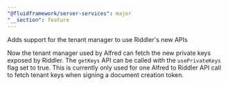 ```yaml
---
"@fluidframework/server-services": major
"__section": feature
---
```


Adds support for the tenant manager to use Riddler's new APIs

Now the tenant manager used by Alfred can fetch the new private keys exposed by Riddler. The `getKeys` API can be called with the `usePrivateKeys` flag set to true. This is currently only used for one Alfred to Riddler API call to fetch tenant keys when signing a document creation token.

